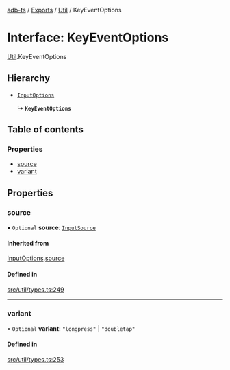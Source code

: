 [adb-ts](../README.md) / [Exports](../modules.md) / [Util](../modules/Util.md) / KeyEventOptions

# Interface: KeyEventOptions

[Util](../modules/Util.md).KeyEventOptions

## Hierarchy

-   [`InputOptions`](Util.InputOptions.md)

    ↳ **`KeyEventOptions`**

## Table of contents

### Properties

-   [source](Util.KeyEventOptions.md#source)
-   [variant](Util.KeyEventOptions.md#variant)

## Properties

### source

• `Optional` **source**: [`InputSource`](../modules/Util.md#inputsource)

#### Inherited from

[InputOptions](Util.InputOptions.md).[source](Util.InputOptions.md#source)

#### Defined in

[src/util/types.ts:249](https://github.com/Maaaartin/adb-ts/blob/5393493/src/util/types.ts#L249)

---

### variant

• `Optional` **variant**: `"longpress"` \| `"doubletap"`

#### Defined in

[src/util/types.ts:253](https://github.com/Maaaartin/adb-ts/blob/5393493/src/util/types.ts#L253)
